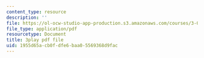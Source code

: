 ```yaml
---
content_type: resource
description: ''
file: https://ol-ocw-studio-app-production.s3.amazonaws.com/courses/3-054-cellular-solids-structure-properties-and-applications-spring-2015/1955d65acb0fdfe6baa05569368d9fac_UgKnOuaY1G8.pdf
file_type: application/pdf
resourcetype: Document
title: 3play pdf file
uid: 1955d65a-cb0f-dfe6-baa0-5569368d9fac
---
```

